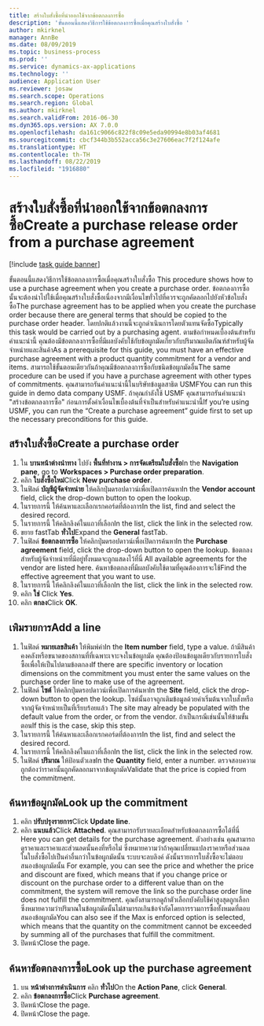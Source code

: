 ```yaml
---
title: สร้างใบสั่งซื้อที่นำออกใช้จากข้อตกลงการซื้อ
description: 'ขั้นตอนนี้แสดงวิธีการใช้ข้อตกลงการซื้อเมื่อคุณสร้างใบสั่งซื้อ '
author: mkirknel
manager: AnnBe
ms.date: 08/09/2019
ms.topic: business-process
ms.prod: ''
ms.service: dynamics-ax-applications
ms.technology: ''
audience: Application User
ms.reviewer: josaw
ms.search.scope: Operations
ms.search.region: Global
ms.author: mkirknel
ms.search.validFrom: 2016-06-30
ms.dyn365.ops.version: AX 7.0.0
ms.openlocfilehash: da161c9066c822f8c09e5eda90994e8b03af4681
ms.sourcegitcommit: cbcf344b3b552acca56c3e27606eac7f2f124afe
ms.translationtype: HT
ms.contentlocale: th-TH
ms.lasthandoff: 08/22/2019
ms.locfileid: "1916880"
---
```

# <a name="create-a-purchase-release-order-from-a-purchase-agreement"></a><span data-ttu-id="03438-103">สร้างใบสั่งซื้อที่นำออกใช้จากข้อตกลงการซื้อ</span><span class="sxs-lookup"><span data-stu-id="03438-103">Create a purchase release order from a purchase agreement</span></span>

[!include [task guide banner](../../includes/task-guide-banner.md)]

<span data-ttu-id="03438-104">ขั้นตอนนี้แสดงวิธีการใช้ข้อตกลงการซื้อเมื่อคุณสร้างใบสั่งซื้อ </span><span class="sxs-lookup"><span data-stu-id="03438-104">This procedure shows how to use a purchase agreement when you create a purchase order.</span></span> <span data-ttu-id="03438-105">ข้อตกลงการซื้อนั้นจะต้องนำไปใช้เมื่อคุณสร้างใบสั่งซื้อเนื่องจากมีเงื่อนไขทั่วไปที่ควรจะถูกคัดลอกไปยังหัวข้อใบสั่งซื้อ</span><span class="sxs-lookup"><span data-stu-id="03438-105">The purchase agreement has to be applied when you create the purchase order because there are general terms that should be copied to the purchase order header.</span></span> <span data-ttu-id="03438-106">โดยปกติแล้วงานนี้จะถูกดำเนินการโดยตัวแทนจัดซื้อ</span><span class="sxs-lookup"><span data-stu-id="03438-106">Typically this task would be carried out by a purchasing agent.</span></span> <span data-ttu-id="03438-107">ตามข้อกำหนดเบื้องต้นสำหรับคำแนะนำนี้ คุณต้องมีข้อตกลงการซื้อที่มีผลบังคับใช้กับข้อผูกมัดเกี่ยวกับปริมาณผลิตภัณฑ์สำหรับผู้จัดจำหน่ายและสินค้า</span><span class="sxs-lookup"><span data-stu-id="03438-107">As a prerequisite for this guide, you must have an effective purchase agreement with a product quantity commitment for a vendor and items.</span></span> <span data-ttu-id="03438-108">สามารถใช้ขั้นตอนเดียวกันถ้าคุณมีข้อตกลงการซื้อกับชนิดข้อผูกมัดอื่น</span><span class="sxs-lookup"><span data-stu-id="03438-108">The same procedure can be used if you have a purchase agreement with other types of commitments.</span></span> <span data-ttu-id="03438-109">คุณสามารถรันคำแนะนำนี้ในบริษัทข้อมูลสาธิต USMF</span><span class="sxs-lookup"><span data-stu-id="03438-109">You can run this guide in demo data company USMF.</span></span> <span data-ttu-id="03438-110">ถ้าคุณกำลังใช้ USMF คุณสามารถรันคำแนะนำ "สร้างข้อตกลงการซื้อ" ก่อนการตั้งค่าเงื่อนไขเบื้องต้นที่จำเป็นสำหรับคำแนะนำนี้</span><span class="sxs-lookup"><span data-stu-id="03438-110">If you’re using USMF, you can run the “Create a purchase agreement” guide first to set up the necessary preconditions for this guide.</span></span>


## <a name="create-a-purchase-order"></a><span data-ttu-id="03438-111">สร้างใบสั่งซื้อ</span><span class="sxs-lookup"><span data-stu-id="03438-111">Create a purchase order</span></span>
1. <span data-ttu-id="03438-112">ใน **บานหน้าต่างนำทาง** ไปยัง **พื้นที่ทำงาน > การจัดเตรียมใบสั่งซื้อ**</span><span class="sxs-lookup"><span data-stu-id="03438-112">In the **Navigation pane**, go to **Workspaces > Purchase order preparation**.</span></span> 
2. <span data-ttu-id="03438-113">คลิก **ใบสั่งซื้อใหม่**</span><span class="sxs-lookup"><span data-stu-id="03438-113">Click **New purchase order**.</span></span>
3. <span data-ttu-id="03438-114">ในฟิลด์ **บัญชีผู้จัดจำหน่าย** ให้คลิกปุ่มดรอปดาวน์เพื่อเปิดการค้นหา</span><span class="sxs-lookup"><span data-stu-id="03438-114">In the **Vendor account** field, click the drop-down button to open the lookup.</span></span>
4. <span data-ttu-id="03438-115">ในรายการนี้ ให้ค้นหาและเลือกเรกคอร์ดที่ต้องการ</span><span class="sxs-lookup"><span data-stu-id="03438-115">In the list, find and select the desired record.</span></span>
5. <span data-ttu-id="03438-116">ในรายการนี้ ให้คลิกลิงค์ในแถวที่เลือก</span><span class="sxs-lookup"><span data-stu-id="03438-116">In the list, click the link in the selected row.</span></span>
6. <span data-ttu-id="03438-117">ขยาย fastTab **ทั่วไป**</span><span class="sxs-lookup"><span data-stu-id="03438-117">Expand the **General** fastTab.</span></span>
7. <span data-ttu-id="03438-118">ในฟิลด์ **ข้อตกลงการซื้อ** ให้คลิกปุ่มดรอปดาวน์เพื่อเปิดการค้นหา</span><span class="sxs-lookup"><span data-stu-id="03438-118">In the **Purchase agreement** field, click the drop-down button to open the lookup.</span></span> <span data-ttu-id="03438-119">ข้อตกลงสำหรับผู้จัดจำหน่ายที่มีอยู่ทั้งหมดจะถูกแสดงไว้ที่นี่ </span><span class="sxs-lookup"><span data-stu-id="03438-119">All available agreements for the vendor are listed here.</span></span> <span data-ttu-id="03438-120">ค้นหาข้อตกลงที่มีผลบังคับใช้ตามที่คุณต้องการจะใช้</span><span class="sxs-lookup"><span data-stu-id="03438-120">Find the effective agreement that you want to use.</span></span>  
8. <span data-ttu-id="03438-121">ในรายการนี้ ให้คลิกลิงค์ในแถวที่เลือก</span><span class="sxs-lookup"><span data-stu-id="03438-121">In the list, click the link in the selected row.</span></span>
9. <span data-ttu-id="03438-122">คลิก **ใช่** </span><span class="sxs-lookup"><span data-stu-id="03438-122">Click **Yes**.</span></span>
10. <span data-ttu-id="03438-123">คลิก **ตกลง**</span><span class="sxs-lookup"><span data-stu-id="03438-123">Click **OK**.</span></span>

## <a name="add-a-line"></a><span data-ttu-id="03438-124">เพิมรายการ</span><span class="sxs-lookup"><span data-stu-id="03438-124">Add a line</span></span>
1. <span data-ttu-id="03438-125">ในฟิลด์ **หมายเลขสินค้า** ให้พิมพ์ค่า</span><span class="sxs-lookup"><span data-stu-id="03438-125">In the **Item number** field, type a value.</span></span> <span data-ttu-id="03438-126">ถ้ามีสินค้าคงคลังหรือขนาดของสถานที่ที่เฉพาะเจาะจงในข้อผูกมัด คุณต้องป้อนข้อมูลเดียวกับรายการใบสั่งซื้อเพื่อให้เป็นไปตามข้อตกลง</span><span class="sxs-lookup"><span data-stu-id="03438-126">If there are specific inventory or location dimensions on the commitment you must enter the same values on the purchase order line to make use of the agreement.</span></span>  
2. <span data-ttu-id="03438-127">ในฟิลด์ **ไซต์** ให้คลิกปุ่มดรอปดาวน์เพื่อเปิดการค้นหา</span><span class="sxs-lookup"><span data-stu-id="03438-127">In the **Site** field, click the drop-down button to open the lookup.</span></span> <span data-ttu-id="03438-128">ไซต์นั้นอาจถูกเติมข้อมูลด้วยค่าเริ่มต้นจากใบสั่งหรือจากผู้จัดจำหน่ายเป็นที่เรียบร้อยแล้ว </span><span class="sxs-lookup"><span data-stu-id="03438-128">The site may already be populated with the default value from the order, or from the vendor.</span></span> <span data-ttu-id="03438-129">ถ้าเป็นกรณีเช่นนั้นให้ข้ามขั้นตอน</span><span class="sxs-lookup"><span data-stu-id="03438-129">If this is the case, skip this step.</span></span>  
3. <span data-ttu-id="03438-130">ในรายการนี้ ให้ค้นหาและเลือกเรกคอร์ดที่ต้องการ</span><span class="sxs-lookup"><span data-stu-id="03438-130">In the list, find and select the desired record.</span></span>
4. <span data-ttu-id="03438-131">ในรายการนี้ ให้คลิกลิงค์ในแถวที่เลือก</span><span class="sxs-lookup"><span data-stu-id="03438-131">In the list, click the link in the selected row.</span></span>
5. <span data-ttu-id="03438-132">ในฟิลด์ **ปริมาณ** ให้ป้อนตัวเลข</span><span class="sxs-lookup"><span data-stu-id="03438-132">In the **Quantity** field, enter a number.</span></span> <span data-ttu-id="03438-133">ตรวจสอบความถูกต้องว่าราคานั้นถูกคัดลอกมาจากข้อผูกมัด</span><span class="sxs-lookup"><span data-stu-id="03438-133">Validate that the price is copied from the commitment.</span></span>  

## <a name="look-up-the-commitment"></a><span data-ttu-id="03438-134">ค้นหาข้อผูกมัด</span><span class="sxs-lookup"><span data-stu-id="03438-134">Look up the commitment</span></span>
1. <span data-ttu-id="03438-135">คลิก **ปรับปรุงรายการ**</span><span class="sxs-lookup"><span data-stu-id="03438-135">Click **Update line**.</span></span>
2. <span data-ttu-id="03438-136">คลิก **แนบแล้ว**</span><span class="sxs-lookup"><span data-stu-id="03438-136">Click **Attached**.</span></span> <span data-ttu-id="03438-137">คุณสามารถรับรายละเอียดสำหรับข้อตกลงการซื้อได้ที่นี่ </span><span class="sxs-lookup"><span data-stu-id="03438-137">Here you can get details for the purchase agreement.</span></span> <span data-ttu-id="03438-138">ตัวอย่างเช่น คุณสามารถดูราคาและราคาและส่วนลดนั้นคงที่หรือไม่ ซึ่งหมายความว่าถ้าคุณเปลี่ยนแปลงราคาหรือส่วนลดในใบสั่งซื้อไปเป็นค่าอื่นกว่าในข้อผูกมัดนั้น ระบบจะลบลิงค์ ดังนั้นรายการใบสั่งซื้อจะไม่ตอบสนองข้อผูกมัดนั้น </span><span class="sxs-lookup"><span data-stu-id="03438-138">For example, you can see the price and whether the price and discount are fixed, which means that if you change price or discount on the purchase order to a different value than on the commitment, the system will remove the link so the purchase order line does not fulfill the commitment.</span></span> <span data-ttu-id="03438-139">คุณยังสามารถดูถ้าตัวเลือกบังคับใช้ค่าสูงสุดถูกเลือก ซึ่งหมายความว่าปริมาณในข้อผูกมัดนั้นไม่สามารถเกินข้อจำกัดโดยการรวมการซื้อทั้งหมดที่ตอบสนองข้อผูกมัด</span><span class="sxs-lookup"><span data-stu-id="03438-139">You can also see if the Max is enforced option is selected, which means that the quantity on the commitment cannot be exceeded by summing all of the purchases that fulfill the commitment.</span></span>  
3. <span data-ttu-id="03438-140">ปิดหน้า</span><span class="sxs-lookup"><span data-stu-id="03438-140">Close the page.</span></span>

## <a name="look-up-the-purchase-agreement"></a><span data-ttu-id="03438-141">ค้นหาขัอตกลงการซื้อ</span><span class="sxs-lookup"><span data-stu-id="03438-141">Look up the purchase agreement</span></span>
1. <span data-ttu-id="03438-142">บน **หน้าต่างการดำเนินการ** คลิก **ทั่วไป**</span><span class="sxs-lookup"><span data-stu-id="03438-142">On the **Action Pane**, click **General**.</span></span>
2. <span data-ttu-id="03438-143">คลิก **ข้อตกลงการซื้อ**</span><span class="sxs-lookup"><span data-stu-id="03438-143">Click **Purchase agreement**.</span></span>
3. <span data-ttu-id="03438-144">ปิดหน้า</span><span class="sxs-lookup"><span data-stu-id="03438-144">Close the page.</span></span>
4. <span data-ttu-id="03438-145">ปิดหน้า</span><span class="sxs-lookup"><span data-stu-id="03438-145">Close the page.</span></span>

